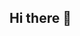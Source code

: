 ## Hi there 👋

<!--
**hasamahf/hasamahf** is a ✨ _special_ ✨ repository because its `README.md` (this file) appears on your GitHub profile.

Here are some ideas to get you started:

- 🔭 I’m currently working on my life.
- 🌱 I’m currently learning life.
- 👯 I’m looking to collaborate on improving my life.
- 🤔 I’m looking for help with my life.
- 💬 Ask me about my life.
- 📫 How to reach me: in real life.
- 😄 Pronouns: call me whatever if you can help me improve my life.
- ⚡ Fun fact: nothing fun about my life. FACT.
-->
